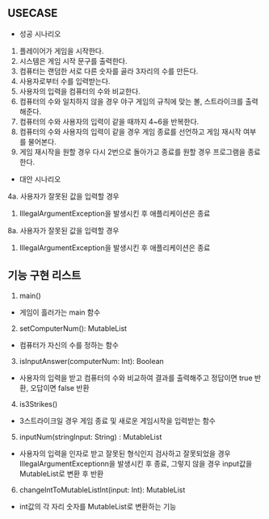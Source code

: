 ## USECASE
- 성공 시나리오
1. 플레이어가 게임을 시작한다.
2. 시스템은 게임 시작 문구를 출력한다.
3. 컴퓨터는 랜덤한 서로 다른 숫자를 골라 3자리의 수를 만든다.
4. 사용자로부터 수를 입력받는다.
5. 사용자의 입력을 컴퓨터의 수와 비교한다.
6. 컴퓨터의 수와 일치하지 않을 경우 야구 게임의 규칙에 맞는 볼, 스트라이크를 출력해준다.
7. 컴퓨터의 수와 사용자의 입력이 같을 때까지 4~6을 반복한다.
8. 컴퓨터의 수와 사용자의 입력이 같을 경우 게임 종료를 선언하고 게임 재시작 여부를 물어본다.
9. 게임 재시작을 원할 경우 다시 2번으로 돌아가고 종료를 원할 경우 프로그램을 종료한다.


- 대안 시나리오

4a. 사용자가 잘못된 값을 입력할 경우
1. IllegalArgumentException을 발생시킨 후 애플리케이션은 종료

8a. 사용자가 잘못된 값을 입력할 경우
1. IllegalArgumentException을 발생시킨 후 애플리케이션은 종료


## 기능 구현 리스트
1. main()
- 게임이 흘러가는 main 함수
2. setComputerNum(): MutableList<Int>
- 컴퓨터가 자신의 수를 정하는 함수
3. isInputAnswer(computerNum: Int): Boolean
- 사용자의 입력을 받고 컴퓨터의 수와 비교하여 결과를 출력해주고 정답이면 true 반환, 오답이면 false 반환
4. is3Strikes()
- 3스트라이크일 경우 게임 종료 및 새로운 게임시작을 입력받는 함수
5. inputNum(stringInput: String) : MutableList<Int>
- 사용자의 입력을 인자로 받고 잘못된 형식인지 검사하고 잘못되었을 경우 IllegalArgumentExceptionn을 발생시킨 후 종료, 그렇지 않을 경우 input값을 MutableList<Int>로 변환 후 반환
6. changeIntToMutableListInt(input: Int): MutableList<Int>
- int값의 각 자리 숫자를 MutableList<Int>로 변환하는 기능